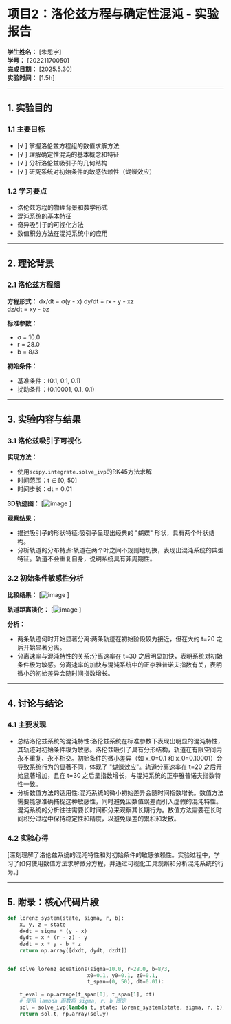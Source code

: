 # 项目2：洛伦兹方程与确定性混沌 - 实验报告

**学生姓名：** [朱思宇]  
**学号：** [20221170050]  
**完成日期：** [2025.5.30]  
**实验时间：** [1.5h]

---

## 1. 实验目的

### 1.1 主要目标
- [√ ] 掌握洛伦兹方程组的数值求解方法
- [√ ] 理解确定性混沌的基本概念和特征
- [√ ] 分析洛伦兹吸引子的几何结构
- [√ ] 研究系统对初始条件的敏感依赖性（蝴蝶效应）

### 1.2 学习要点
- 洛伦兹方程的物理背景和数学形式
- 混沌系统的基本特征
- 奇异吸引子的可视化方法
- 数值积分方法在混沌系统中的应用

---

## 2. 理论背景

### 2.1 洛伦兹方程组

**方程形式：**
dx/dt = σ(y - x)
dy/dt = rx - y - xz  
dz/dt = xy - bz


**标准参数：**
- σ = 10.0
- r = 28.0
- b = 8/3

**初始条件：**
- 基准条件：(0.1, 0.1, 0.1)
- 扰动条件：(0.10001, 0.1, 0.1)

---

## 3. 实验内容与结果

### 3.1 洛伦兹吸引子可视化

**实现方法：**
- 使用`scipy.integrate.solve_ivp`的RK45方法求解
- 时间范围：t ∈ [0, 50]
- 时间步长：dt = 0.01

**3D轨迹图：**
[![image](https://github.com/user-attachments/assets/7c10e70a-0a12-4e29-8ea8-16856e8dc46d)
]

**观察结果：**
- 描述吸引子的形状特征:吸引子呈现出经典的 "蝴蝶" 形状，具有两个叶状结构。
- 分析轨道的分布特点:轨道在两个叶之间不规则地切换，表现出混沌系统的典型特征。轨道不会重复自身，说明系统具有非周期性。

### 3.2 初始条件敏感性分析

**比较结果：**
[![image](https://github.com/user-attachments/assets/07650212-f04f-46d0-9346-38015335a2ee)
]

**轨道距离演化：**
[![image](https://github.com/user-attachments/assets/fe6316fe-3b49-4dae-adcf-f402053bc948)
]

**分析：**
- 两条轨迹何时开始显著分离:两条轨迹在初始阶段较为接近，但在大约 t=20 之后开始显著分离。
- 分离速率与混沌特性的关系:分离速率在 t=30 之后明显加快，表明系统对初始条件极为敏感。分离速率的加快与混沌系统中的正李雅普诺夫指数有关，表明微小的初始差异会随时间指数增长。

---

## 4. 讨论与结论

### 4.1 主要发现
- 总结洛伦兹系统的混沌特性:洛伦兹系统在标准参数下表现出明显的混沌特性，其轨迹对初始条件极为敏感。洛伦兹吸引子具有分形结构，轨道在有限空间内永不重复、永不相交。初始条件的微小差异（如 x_0=0.1 和 x_0=0.10001）会导致系统行为的显著不同，体现了 "蝴蝶效应"。轨道分离速率在 t=20 之后开始显著增加，且在 t=30 之后呈指数增长，与混沌系统的正李雅普诺夫指数特性一致。
- 分析数值方法的适用性:混沌系统的微小初始差异会随时间指数增长。数值方法需要能够准确捕捉这种敏感性，同时避免因数值误差而引入虚假的混沌特性。混沌系统的分析往往需要长时间积分来观察其长期行为。数值方法需要在长时间积分过程中保持稳定性和精度，以避免误差的累积和发散。

### 4.2 实验心得
[深刻理解了洛伦兹系统的混沌特性和对初始条件的敏感依赖性。实验过程中，学习了如何使用数值方法求解微分方程，并通过可视化工具观察和分析混沌系统的行为。]

---

## 5. 附录：核心代码片段

```python
def lorenz_system(state, sigma, r, b):
    x, y, z = state
    dxdt = sigma * (y - x)
    dydt = x * (r - z) - y
    dzdt = x * y - b * z
    return np.array([dxdt, dydt, dzdt])


def solve_lorenz_equations(sigma=10.0, r=28.0, b=8/3,
                          x0=0.1, y0=0.1, z0=0.1,
                          t_span=(0, 50), dt=0.01):
  
    t_eval = np.arange(t_span[0], t_span[1], dt)
    # 使用 lambda 函数将 sigma, r, b 固定
    sol = solve_ivp(lambda t, state: lorenz_system(state, sigma, r, b), t_span, [x0, y0, z0], method='RK45', t_eval=t_eval)
    return sol.t, np.array(sol.y)
```

